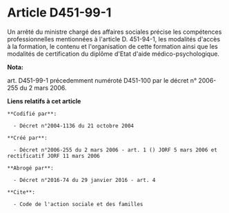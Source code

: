 # Article D451-99-1

Un arrêté du ministre chargé des affaires sociales précise les compétences professionnelles mentionnées à l'article D.
451-94-1, les modalités d'accès à la formation, le contenu et l'organisation de cette formation ainsi que les modalités de
certification du diplôme d'Etat d'aide médico-psychologique.

**Nota:**

art. D451-99-1 précedemment numéroté D451-100 par le décret n° 2006-255 du 2 mars 2006.

**Liens relatifs à cet article**

	**Codifié par**:

	  - Décret n°2004-1136 du 21 octobre 2004

	**Créé par**:

	  - Décret n°2006-255 du 2 mars 2006 - art. 1 () JORF 5 mars 2006 et rectificatif JORF 11 mars 2006

	**Abrogé par**:

	  - Décret n°2016-74 du 29 janvier 2016 - art. 4

	**Cite**:

	  - Code de l'action sociale et des familles
